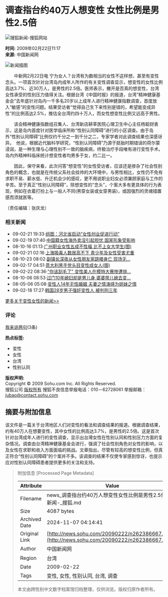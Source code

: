 # 调查指台约40万人想变性 女性比例是男性2.5倍

![搜狐新闻-搜狐网站](https://images.sohu.com/uiue/sohu_logo/2006/news_logo3.gif)

**时间:** 2009年02月22日11:17  
**来源:** 中国新闻网

![新闻插图](https://photocdn.sohu.com/20061227/Img247291625.gif)

　　中新网2月22日电 宁为女人？台湾有为数相当的女性不这样想，甚至有变性念头。一项首次针对台湾岛内成年人所作的有关变性调查显示，想变性的女性比例高达3.7%、近30万人，是男性的2.5倍。医师表示，撇开是否真的想变性，台湾女性承受的性别压力值得关注。根据台湾《中国时报》的报道，台湾“精神健康基金会”去年底针对岛内一千多名20岁以上成年人进行精神健康指数调查，首度放入“敏感”的变性问题。结果受访者“觉得自己生下来性别是错的，希望能变成异性”的比例高达2.5%，推估全台湾约四十万人，而女性想变性比例又远高于男性。

　　该会精神健康指数组召集人、台湾新店耕莘医院心理卫生中心主任杨聪财表示，这是岛内首度针对医学临床所称“性别认同障碍”进行的小区调查。由于岛外“性别认同障碍”比例仅约千分之一到千分之二，专家学者对此调查结果也深感讶异。　他说，根据近代脑科学研究，“性别认同障碍”乃源于胚胎时期错误的荷尔蒙浸润，是一种生理与心理性别不一致的脑疾病，终极治疗手段唯有进行变性手术。岛内外精神科临床统计想变性者均男多于女，约二比一。

　　因此，保守来看，此次问答“想变性”的女性受访者，应该还是掺杂了社会性别角色的概念，也就是在传统父系社会挂帅的大环境中，与男性相比，女性仍不免有求职不易、薪水低、升迁机会少的感叹，更不用说职业妇女必须兼顾家庭与工作的辛苦。至于真正“性别认同障碍”，除想变性的“念头”，个案大多有更具体的行为表现，例如在衣着打扮上与一般人不同(男穿女装或女穿男装)，或因强烈的灵魂错置感而须就医等。

（责任编辑：张庆龙）

### 相关新闻

- 09-02-21 19:33·[组图：河北省启动“女性创业促进行动”](https://news.sohu.com/20090221/n262381295.shtml)
- 09-02-19 07:40·[中国籍女性海外卖淫引起担忧 国家形象受影响](https://news.sohu.com/20090219/n262330890.shtml)
- 08-10-16 01:13·[广州职业女性五成不性福 比不上女大学生(图)](https://news.sohu.com/20081016/n260051937.shtml)
- 09-02-21 02:16·[上海吸毒人数居高不下 青少年及女性受害尤重](https://news.sohu.com/20090221/n262374124.shtml)
- 08-10-23 08:02·[副镇长深夜从女性朋友家跳楼身亡 现场无...](https://news.sohu.com/20081023/n260194645.shtml)
- 09-02-17 04:51·[意大利黑手党头目变性成女人(图)](https://news.sohu.com/20090217/n262279482.shtml)
- 09-02-22 08:36·["你该刮毛了" 变性美人在模特大赛惨遭排...](https://news.sohu.com/20090222/n262385078.shtml)
- 08-10-06 08:53·[过门10年媳妇却是男儿身 婆婆带儿媳去变...](https://news.sohu.com/20081006/n259863663.shtml)
- 08-05-06 05:08·[变性人14年无性婚姻 夫妻之情演绎为姐妹之情](https://news.sohu.com/20080506/n256680306.shtml)
- 09-02-18 17:27·[韩国28岁男子强奸变性人 被判刑三年](https://news.sohu.com/20090218/n262321827.shtml)

[更多关于变性女性的新闻>>](https://news.sogou.com/news?query=变性女性&pid=31023101&md=listTopics&name=&mode=0&sort=0)

### 评论
[我来说两句](https://comment2.news.sohu.com/viewcomments.action?id=262386667)(3条) 

**热点标签:** 
- 变性
- 女性
- 台湾
- 性别认同 

**版权声明:**  
Copyright © 2009 Sohu.com Inc. All Rights Reserved.  
搜狐公司 [版权所有](https://corp.sohu.com/s2007/copyright/) 搜狐不良信息举报电话：010－62728061 举报邮箱：[jubao@contact.sohu.com](mailto:jubao@contact.sohu.com)

## 摘要与附加信息

<!-- tcd_abstract -->
该文件是一篇关于台湾地区人们对变性的看法和调查结果的报道。根据调查结果，约有40万人在想要变性，其中女性的比例高达3.7%，是男性的2.5倍。这是首次针对台湾成年人进行的变性调查，显示出台灣女性在性别认同和性别压力方面的复杂情况。调查由台湾精神健康基金会进行，强调了社会性别角色对女性的影响，以及女性在求职和收入方面面临的挑战。文章指出，尽管有较高的想变性比例，但真正符合“性别认同障碍”的个案并不多。该调查的结果不仅使专家感到惊讶，也提示应对性别认同障碍患者提供更多的关注和支持。
<!-- tcd_abstract_end -->

> 附加信息 [Processed Page Metadata]
>
> | Attribute       | Value                                  |
> |-----------------|----------------------------------------|
> | Filename        | news_调查指台约40万人想变性女性比例是男性2.5倍_-_新闻-_搜狐.md                             |
> | Size            | 4087 bytes                           |
> | Archived Date   | 2024-11-07 04:14:41                             |
> | Original Link   | [http://news.sohu.com/20090222/n262386667.shtml](http://news.sohu.com/20090222/n262386667.shtml)                       |
> | Author          | 中国新闻网                               |
> | Region          | 台湾                               |
> | Date            | 2009-02-22                                 |
> | Tags            | 变性, 女性, 性别认同, 台湾, 调查                                 |
>
> 本文由跨性别中文数字档案馆归档整理，仅供浏览。版权归原作者所有。
>